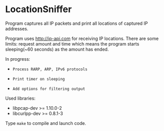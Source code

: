 # LocationSniffer

Program captures all IP packets and print all locations of captured IP addresses.

Program uses http://ip-api.com for receiving IP locations. 
There are some limits: request amount and time which means the program starts sleeping(~60 seconds) as the amount has ended.

In progress:
*     Process RARP, ARP, IPv6 protocols
*     Print timer on sleeping
*     Add options for filtering output

Used libraries:
* libpcap-dev >= 1.10.0-2
* libcurlpp-dev >= 0.8.1-3

Type `make` to compile and launch code.
